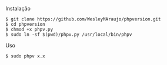 Instalação

```
$ git clone https://github.com/WesleyMAraujo/phpversion.git
$ cd phpversion
$ chmod +x phpv.py
$ sudo ln -sf $(pwd)/phpv.py /usr/local/bin/phpv
```
Uso

```
$ sudo phpv x.x
```



